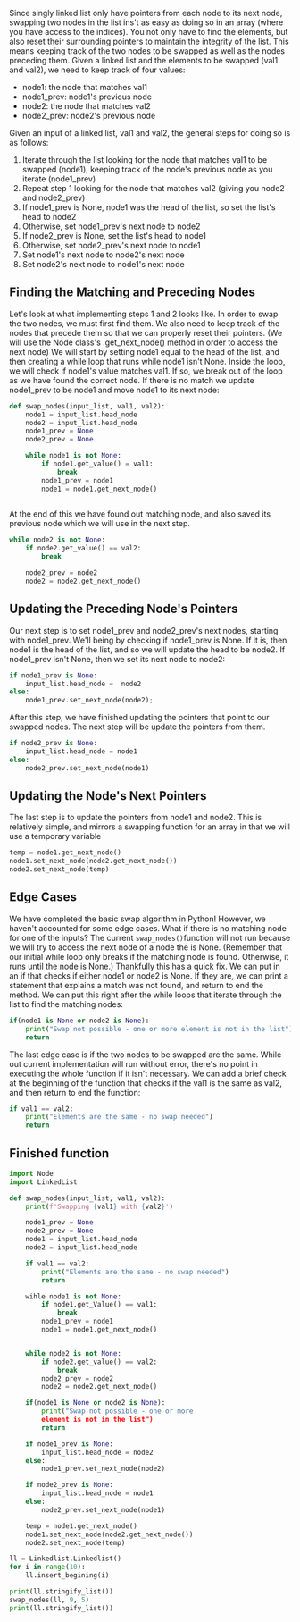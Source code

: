 Since singly linked list only have pointers from each node to its next node, swapping two nodes in the list ins't as easy as doing so in an array (where you have access to the indices). You not only have to find the elements, but also reset their surrounding pointers to maintain the integrity of the list. This means keeping track of the two nodes to be swapped as well as the nodes preceding them.
Given a linked list and the elements to be swapped (val1 and val2), we need to keep track of four values:
- node1: the node that matches val1
- node1_prev: node1's previous node
- node2: the node that matches val2
- node2_prev: node2's previous node

Given an input of a linked list, val1 and val2, the general steps for doing so is as follows:
1. Iterate through the list looking for the node that matches val1 to be swapped (node1), keeping track of the node's previous node as you iterate (node1_prev)
2. Repeat step 1 looking for the node that matches val2 (giving you node2 and node2_prev)
3. If node1_prev is None, node1 was the head of the list, so set the list's head to node2
4. Otherwise, set node1_prev's next node to node2
5. If node2_prev is None, set the list's head to node1
6. Otherwise, set node2_prev's next node to node1
7. Set node1's next node to node2's next node
8. Set node2's next node to node1's next node

## Finding the Matching and Preceding Nodes

Let's look at what implementing steps 1 and 2 looks like. In order to swap the two nodes, we must first find them. We also need to keep track of the nodes that precede them so that we can properly reset their pointers. (We will use the Node class's .get_next_node() method in order to access the next node)
We will start by setting node1 equal to the head of the list, and then creating a while loop that runs while node1 isn't None. Inside the loop, we will check if node1's value matches val1. If so, we break out of the loop as we have found the correct node. If there is no match we update node1_prev to be node1 and move node1 to its next node:
```Python
def swap_nodes(input_list, val1, val2):
	node1 = input_list.head_node
	node2 = input_list.head_node
	node1_prev = None
	node2_prev = None

	while node1 is not None:
		if node1.get_value() = val1:
			break
		node1_prev = node1
		node1 = node1.get_next_node()
		
```
At the end of this we have found out matching node, and also saved its previous node which we will use in the next step.

```Python
while node2 is not None:
	if node2.get_value() == val2:
		break

	node2_prev = node2
	node2 = node2.get_next_node()
```
## Updating the Preceding Node's Pointers

Our next step is to set node1_prev and node2_prev's next nodes, starting with node1_prev. We'll being by checking if node1_prev is None. If it is, then node1 is the head of the list, and so we will update the head to be node2. If node1_prev isn't None, then we set its next node to node2:

```Python
if node1_prev is None:
	input_list.head_node =  node2
else:
	node1_prev.set_next_node(node2);
```

After this step, we have finished updating the pointers that point to our swapped nodes. The next step will be update the pointers from them.

```Python
if node2_prev is None:
	input_list.head_node = node1
else:
	node2_prev.set_next_node(node1)
```

## Updating the Node's Next Pointers

The last step is to update the pointers from node1 and node2. This is relatively simple, and mirrors a swapping function for an array in that we will use a temporary variable

```Python
temp = node1.get_next_node()
node1.set_next_node(node2.get_next_node())
node2.set_next_node(temp)
```

## Edge Cases
We have completed the basic swap algorithm in Python! However, we haven't accounted for some edge cases. What if there is no matching node for one of the inputs? The current `swap_nodes()`function will not run because we will try to access the next node of a node the is None. (Remember that our initial while loop only breaks if the matching node is found. Otherwise, it runs until the node is None.)
Thankfully this has a quick fix. We can put in an if that checks if either node1 or node2 is None. If they are, we can print a statement that explains a match was not found, and return to end the method. We can put this right after the while loops that iterate through the list to find the matching nodes:
```Python
if(node1 is None or node2 is None):
	print("Swap not possible - one or more element is not in the list")
	return
```
The last edge case is if the two nodes to be swapped are the same. While out current implementation will run without error, there's no point in executing the whole function if it isn't necessary. We can add a brief check at the beginning of the function that checks if the val1 is the same as val2, and then return to end the function:
```Python
if val1 == val2:
	print("Elements are the same - no swap needed")
	return
```

## Finished function

```Python
import Node
import LinkedList

def swap_nodes(input_list, val1, val2):
	print(f'Swapping {val1} with {val2}')

	node1_prev = None
	node2_prev = None
	node1 = input_list.head_node
	node2 = input_list.head_node

	if val1 == val2:
		print("Elements are the same - no swap needed")
		return

	wihle node1 is not None:
		if node1.get_Value() == val1:
			break
		node1_prev = node1
		node1 = node1.get_next_node()


	while node2 is not None:
		if node2.get_value() == val2:
			break
		node2_prev = node2
		node2 = node2.get_next_node()

	if(node1 is None or node2 is None):
		print("Swap not possible - one or more
		element is not in the list")
		return

	if node1_prev is None:
		input_list.head_node = node2
	else:
		node1_prev.set_next_node(node2)

	if node2_prev is None:
		input_list.head_node = node1
	else:
		node2_prev.set_next_node(node1)

	temp = node1.get_next_node()
	node1.set_next_node(node2.get_next_node())
	node2.set_next_node(temp)

ll = Linkedlist.Linkedlist()
for i in range(10):
	ll.insert_begining(i)

print(ll.stringify_list())
swap_nodes(ll, 9, 5)
print(ll.stringify_list())
	
```